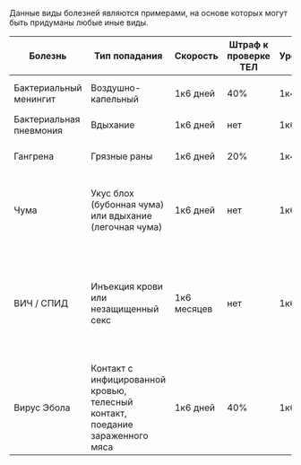 Данные виды болезней являются примерами, на основе которых могут быть придуманы любые иные виды.

| Болезнь                 | Тип попадания                                                                | Скорость    | Штраф к проверке ТЕЛ | Урон | Симптомы                                                            | Лечение                                                                                                                   |
| ----------------------- | ---------------------------------------------------------------------------- | ----------- | -------------------- | ---- | ------------------------------------------------------------------- | ------------------------------------------------------------------------------------------------------------------------- |
| Бактериальный менингит  | Воздушно-капельный                                                           | 1к6 дней    | 40%                  | 1к4  | Скованность в шее, тошнота, бред                                    | Антибиотики                                                                                                               |
| Бактериальная пневмония | Вдыхание                                                                     | 1к6 дней    | нет                  | 1к6  | Кашель, жар, озноб                                                  | Антибиотики                                                                                                               |
| Гангрена                | Грязные раны                                                                 | 1к6 дней    | 20%                  | 1к4  | Обесвечивание, выделение, онемение                                  | Антибиотики, иссечение или ампутация                                                                                      |
| Чума                    | Укус блох (бубонная чума) или вдыхание (легочная чума)                       | 1к6 дней    | нет                  | 1к6  | Лихорадка, озноб, отек лимфоузлов, кашель (при легочной форме), шок | Антибиотики                                                                                                               |
| ВИЧ / СПИД              | Инъекция крови или незащищенный секс                                         | 1к6 месяцев | нет                  | 1к6  | Потеря веса, лихорадка, отёк лимфоузлов, отказ иммунной системы     | Противовирусные препараты для **КУПИРОВАНИЯ** развития заболевания (при отсутствии лечения заболевание вновь развивается) |
| Вирус Эбола             | Контакт с инфицированной кровью, телесный контакт, поедание зараженного мяса | 1к6 дней    | 40%                  | 1к6  | Лихорадка, диарея, тошнота, кровотечение, шок                       | Нет                                                                                                                       |
